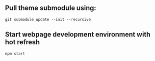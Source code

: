 ## Pull theme submodule using:
```
git submodule update --init --recursive
```
## Start webpage development environment with hot refresh
```
npm start
```